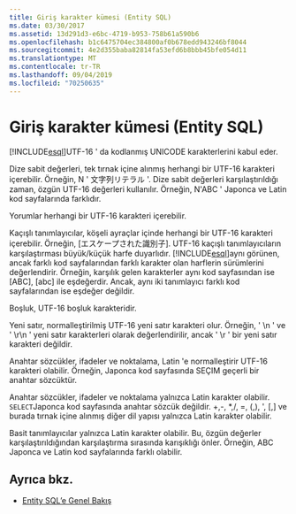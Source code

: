 ```yaml
---
title: Giriş karakter kümesi (Entity SQL)
ms.date: 03/30/2017
ms.assetid: 13d291d3-e6bc-4719-b953-758b61a590b6
ms.openlocfilehash: b1c6475704ec384800af0b678edd943246bf8044
ms.sourcegitcommit: 4e2d355baba82814fa53efd6b8bbb45bfe054d11
ms.translationtype: MT
ms.contentlocale: tr-TR
ms.lasthandoff: 09/04/2019
ms.locfileid: "70250635"
---
```

# <a name="input-character-set-entity-sql"></a>Giriş karakter kümesi (Entity SQL)
[!INCLUDE[esql](../../../../../../includes/esql-md.md)]UTF-16 ' da kodlanmış UNICODE karakterlerini kabul eder.  
  
 Dize sabit değerleri, tek tırnak içine alınmış herhangi bir UTF-16 karakteri içerebilir. Örneğin, N ' 文字列リテラル '. Dize sabit değerleri karşılaştırıldığı zaman, özgün UTF-16 değerleri kullanılır. Örneğin, N'ABC ' Japonca ve Latin kod sayfalarında farklıdır.  
  
 Yorumlar herhangi bir UTF-16 karakteri içerebilir.  
  
 Kaçışlı tanımlayıcılar, köşeli ayraçlar içinde herhangi bir UTF-16 karakteri içerebilir. Örneğin, [エスケープされた識別子]. UTF-16 kaçışlı tanımlayıcıların karşılaştırması büyük/küçük harfe duyarlıdır. [!INCLUDE[esql](../../../../../../includes/esql-md.md)]aynı görünen, ancak farklı kod sayfalarından farklı karakter olan harflerin sürümlerini değerlendirir. Örneğin, karşılık gelen karakterler aynı kod sayfasından ise [ABC], [abc] ile eşdeğerdir. Ancak, aynı iki tanımlayıcı farklı kod sayfalarından ise eşdeğer değildir.  
  
 Boşluk, UTF-16 boşluk karakteridir.  
  
 Yeni satır, normalleştirilmiş UTF-16 yeni satır karakteri olur. Örneğin, ' \n ' ve ' \r\n ' yeni satır karakterleri olarak değerlendirilir, ancak ' \r ' bir yeni satır karakteri değildir.  
  
 Anahtar sözcükler, ifadeler ve noktalama, Latin 'e normalleştirir UTF-16 karakteri olabilir. Örneğin, Japonca kod sayfasında SEÇIM geçerli bir anahtar sözcüktür.  
  
 Anahtar sözcükler, ifadeler ve noktalama yalnızca Latin karakter olabilir. `SELECT`Japonca kod sayfasında anahtar sözcük değildir. +,-, \*,/, =, (,), ', [,] ve burada tırnak içine alınmış diğer dil yapısı yalnızca Latin karakter olabilir.  
  
 Basit tanımlayıcılar yalnızca Latin karakter olabilir. Bu, özgün değerler karşılaştırıldığından karşılaştırma sırasında karışıklığı önler. Örneğin, ABC Japonca ve Latin kod sayfalarında farklı olabilir.  
  
## <a name="see-also"></a>Ayrıca bkz.

- [Entity SQL’e Genel Bakış](entity-sql-overview.md)
